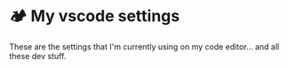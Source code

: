 # 🏕️ My vscode settings
These are the settings that I'm currently using on my code editor... and all these dev stuff.

